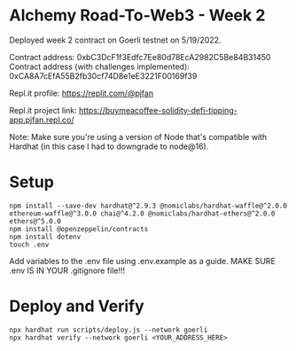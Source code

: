 # Alchemy Road-To-Web3 - Week 2


Deployed week 2 contract on Goerli testnet on 5/19/2022.

Contract address: 0xbC3DcF1f3Edfc7Ee80d78EcA2982C5Be84B31450
Contract address (with challenges implemented): 0xCA8A7cEfA55B2fb30cf74D8e1eE3221F00169f39

Repl.it profile: https://replit.com/@pjfan

Repl.it project link: https://buymeacoffee-solidity-defi-tipping-app.pjfan.repl.co/

Note: Make sure you're using a version of Node that's compatible with Hardhat (in this case I had to downgrade to node@16).

# Setup
```
npm install --save-dev hardhat@^2.9.3 @nomiclabs/hardhat-waffle@^2.0.0 ethereum-waffle@^3.0.0 chai@^4.2.0 @nomiclabs/hardhat-ethers@^2.0.0 ethers@^5.0.0
npm install @openzeppelin/contracts
npm install dotenv
touch .env
```

Add variables to the .env file using .env.example as a guide. MAKE SURE .env IS IN YOUR .gitignore file!!!

# Deploy and Verify
```
npx hardhat run scripts/deploy.js --network goerli
npx hardhat verify --network goerli <YOUR_ADDRESS_HERE>
```
